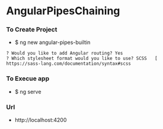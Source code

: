 # AngularPipesChaining

### To Create Project 
* $ ng new angular-pipes-builtin
```
? Would you like to add Angular routing? Yes
? Which stylesheet format would you like to use? SCSS   [ https://sass-lang.com/documentation/syntax#scss    
```
### To Execue app 
* $ ng serve 

### Url 
* http://localhost:4200